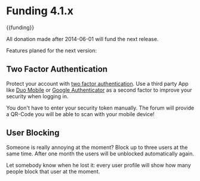 # Funding 4.1.x #

{{funding}}

All donation made after 2014-06-01 will fund the next release.

Features planed for the next version:

## Two Factor Authentication ##

Protect your account with [two factor authentication](http://en.wikipedia.org/wiki/Multi-factor_authentication). Use a third party App like [Duo Mobile](https://play.google.com/store/apps/details?id=com.duosecurity.duomobile) or [Google Authenticator](https://itunes.apple.com/en/app/google-authenticator/id388497605?mt=8) as a second factor to improve your security when logging in.

You don't have to enter your security token manually. The forum will provide a QR-Code you will be able to scan with your mobile device!

## User Blocking ##

Someone is really annoying at the moment? Block up to three users at the same time. After one month the users will be unblocked automatically again.

Let somebody know when he lost it: every user profile will show how many people block that user at the moment.
